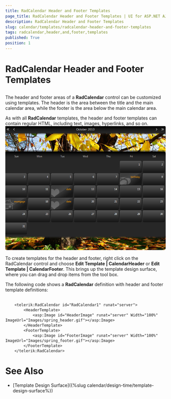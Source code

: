 ```yaml
---
title: RadCalendar Header and Footer Templates
page_title: RadCalendar Header and Footer Templates | UI for ASP.NET AJAX Documentation
description: RadCalendar Header and Footer Templates
slug: calendar/templates/radcalendar-header-and-footer-templates
tags: radcalendar,header,and,footer,templates
published: True
position: 1
---
```


# RadCalendar Header and Footer Templates



## 

The header and footer areas of a __RadCalendar__ control can be customized using templates. The header is the area between the title and the main calendar area, while the footer is the area below the main calendar area.

As with all __RadCalendar__ templates, the header and footer templates can contain regular HTML, including text, images, hyperlinks, and so on.![Customized RadCalendar](images/calendar_overviewstructure_003.png)

To create templates for the header and footer, right click on the RadCalendar control and choose __Edit Template | CalendarHeader__ or __Edit Template | CalendarFooter__. This brings up the template design surface, where you can drag and drop items from the tool box.

The following code shows a __RadCalendar__ definition with header and footer template definitions:

````ASPNET
	     
	<telerik:RadCalendar id="RadCalendar1" runat="server">
	    <HeaderTemplate>
	        <asp:Image id="HeaderImage" runat="server" Width="100%" ImageUrl="Images/spring_header.gif"></asp:Image>
	    </HeaderTemplate>
	    <FooterTemplate>
	        <asp:Image id="FooterImage" runat="server" Width="100%" ImageUrl="Images/spring_footer.gif"></asp:Image>
	    </FooterTemplate>
	</telerik:RadCalendar>
````



# See Also

 * [Template Design Surface]({%slug calendar/design-time/template-design-surface%})
